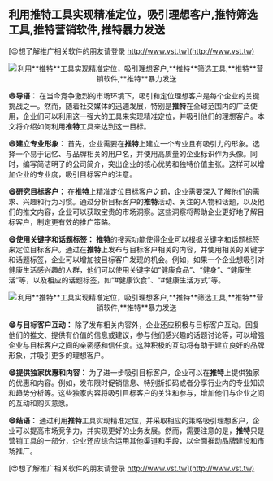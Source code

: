 ## **利用**推特**工具实现精准定位，吸引理想客户,**推特**筛选工具,**推特**营销软件,**推特**暴力发送**

[😍想了解推广相关软件的朋友请登录 http://www.vst.tw](http://www.vst.tw)

 <center><img src="https://vst.tw/MP4/tuiguang/png/7.png" alt="利用**推特**工具实现精准定位，吸引理想客户,**推特**筛选工具,**推特**营销软件,**推特**暴力发送"></center>

**😄导语：**
在当今竞争激烈的市场环境下，吸引和定位理想客户是每个企业的关键挑战之一。然而，随着社交媒体的迅速发展，特别是**推特**在全球范围内的广泛使用，企业们可以利用这一强大的工具来实现精准定位，并吸引他们的理想客户。本文将介绍如何利用**推特**工具来达到这一目标。

**😄建立专业形象：**
首先，企业需要在**推特**上建立一个专业且有吸引力的形象。选择一个易于记忆、与品牌相关的用户名，并使用高质量的企业标识作为头像。同时，编写简洁明了的公司简介，突出企业的核心优势和独特价值主张。这样可以增加企业的专业度，吸引目标客户的注意。

**😄研究目标客户：**
在**推特**上精准定位目标客户之前，企业需要深入了解他们的需求、兴趣和行为习惯。通过分析目标客户的**推特**活动、关注的人物和话题，以及他们的推文内容，企业可以获取宝贵的市场洞察。这些洞察将帮助企业更好地了解目标客户，制定更有效的推广策略。

**😄使用关键字和话题标签：**
**推特**的搜索功能使得企业可以根据关键字和话题标签来定位目标客户。通过在**推特**上发布与目标客户相关的内容，并使用相关的关键字和话题标签，企业可以增加被目标客户发现的机会。例如，如果一个企业想吸引对健康生活感兴趣的人群，他们可以使用关键字如“健康食品”、“健身”、“健康生活”等，以及相应的话题标签，如“#健康饮食”、“#健康生活方式”等。

 <center><img src="https://vst.tw/MP4/tuiguang/png/6.png" alt="利用**推特**工具实现精准定位，吸引理想客户,**推特**筛选工具,**推特**营销软件,**推特**暴力发送"></center>

**😄与目标客户互动：**
除了发布相关内容外，企业还应积极与目标客户互动。回复他们的推文、提供有价值的信息或建议，参与他们感兴趣的话题讨论等，可以增强企业与目标客户之间的亲密感和信任度。这种积极的互动将有助于建立良好的品牌形象，并吸引更多的理想客户。

**😄提供独家优惠和内容：**
为了进一步吸引目标客户，企业可以在**推特**上提供独家的优惠和内容。例如，发布限时促销信息、特别折扣码或者分享行业内的专业知识和趋势分析等。这些独家内容将吸引目标客户的关注和参与，增加他们与企业之间的互动和购买意愿。

**😄结语：**
通过利用**推特**工具实现精准定位，并采取相应的策略吸引理想客户，企业可以提高市场竞争力，并实现更好的业务发展。然而，需要注意的是，**推特**只是营销工具的一部分，企业还应综合运用其他渠道和手段，以全面推动品牌建设和市场推广。

[😍想了解推广相关软件的朋友请登录 http://www.vst.tw](http://www.vst.tw)



